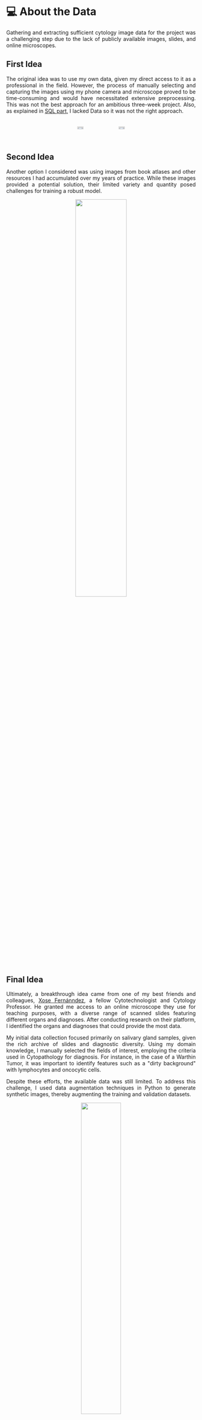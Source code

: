 <div>
<h1 id="about-the-data">💻 About the Data</h1>

<p style="text-align:justify">Gathering and extracting sufficient cytology image data for the project was a challenging step due to the lack of publicly available images, slides, and online microscopes.</p>

<h2 id="first-idea">First Idea</h2>

<p style="text-align:justify">The original idea was to use my own data, given my direct access to it as a professional in the field. However, the process of manually selecting and capturing the images using my phone camera and microscope proved to be time-consuming and would have necessitated extensive preprocessing. This was not the best approach for an ambitious three-week project. Also, as explained in <a href='https://github.com/isi-mube/cytology-codex/tree/main/00_sql'>SQL part</a>, I lacked Data so it was not the right approach.</p>

<div style="display: flex; justify-content: center;">
  <div style="width: 20%; padding: 1%;">
<p align="center">
    <img src="https://i.postimg.cc/Xq9wg1Q9/data-extraction.png" style="width: 40%;">
</p>
  </div>
  <div style="width: 20%; padding: 1%;">
<p align="center">
    <img src="https://i.postimg.cc/sXhSV0Fb/data-extraction2.png" style="width: 40%;">
</p>
  </div>
</div>

<h2 id="second-idea">Second Idea</h2>

<p style="text-align:justify">Another option I considered was using images from book atlases and other resources I had accumulated over my years of practice. While these images provided a potential solution, their limited variety and quantity posed challenges for training a robust model.</p>

<p align="center">
  <img src="https://i.postimg.cc/W4WGXkjb/books.png" width="52%">
</p>

<h2 id="final-idea">Final Idea</h2>

<p style="text-align:justify">Ultimately, a breakthrough idea came from one of my best friends and colleagues, <a href="https://www.linkedin.com/in/xose-fern%C3%A1ndez-5a8064a3?originalSubdomain=es">Xose Fernánndez</a>, a fellow Cytotechnologist and Cytology Professor. He granted me access to an online microscope they use for teaching purposes, with a diverse range of scanned slides featuring different organs and diagnoses. After conducting research on their platform, I identified the organs and diagnoses that could provide the most data.</p>

<p style="text-align:justify">My initial data collection focused primarily on salivary gland samples, given the rich archive of slides and diagnostic diversity. Using my domain knowledge, I manually selected the fields of interest, employing the criteria used in Cytopathology for diagnosis. For instance, in the case of a Warthin Tumor, it was important to identify features such as a "dirty background" with lymphocytes and oncocytic cells.</p>

<p style="text-align:justify">Despite these efforts, the available data was still limited. To address this challenge, I used data augmentation techniques in Python to generate synthetic images, thereby augmenting the training and validation datasets.</p>

<p align="center">
  <img src="https://i.postimg.cc/PJDBQHgK/warthin.png" width="46%">
  <br>
  <small><em>Synthetic Data of a Warthin Tumor, generated by Keras using ImageDataGenerator.</em></small>
</p>

I did and repeated this process for Salivary Gland, Gynecological and Thyroid samples. About the effusion data, I got it from <a href="https://www.wellgen.info/en-home">WELLGEN Medical</a>, a dataset with positive and malignant cases from different serous cavities.

<h2 id="final-notes">Final Notes</h2>

<p style="text-align:justify">Due to privacy concerns, I did not upload the final image folders to GitHub. Although ethical guidelines within academic cytology societies (of which I am a member) permit the use of individual images for research, education, and promoting cytology, strict protocols are followed in the medical community to ensure confidentiality and anonymity.</p>
</div>
